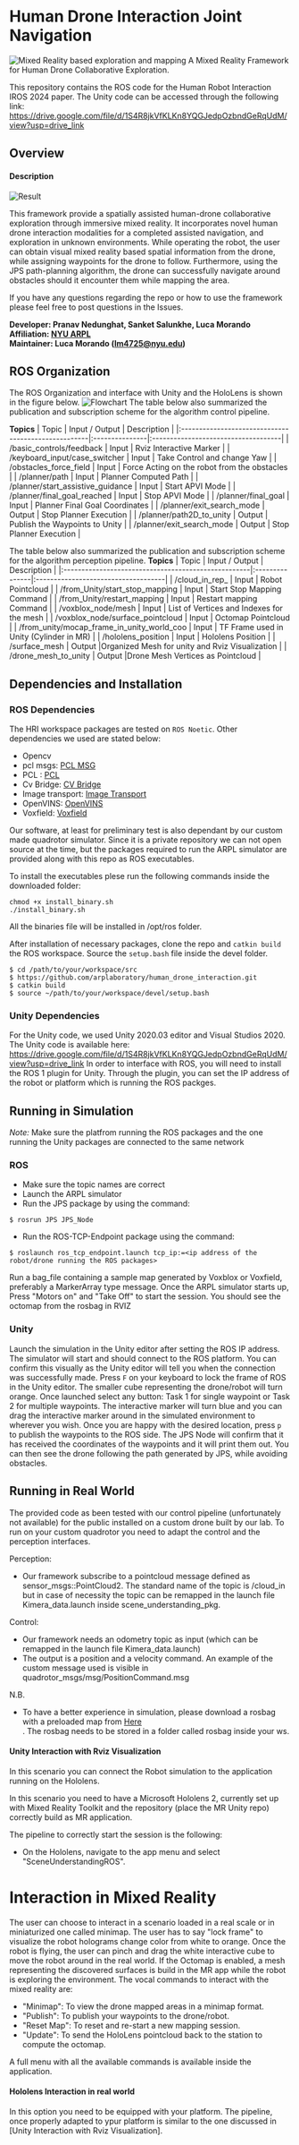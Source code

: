 # Human Drone Interaction Joint Navigation
![Mixed Reality based exploration and mapping](pictures/main_image.png)
A Mixed Reality Framework for Human Drone Collaborative Exploration.

This repository contains the ROS code for the Human Robot Interaction IROS 2024 paper. The Unity code can be accessed through the following link: https://drive.google.com/file/d/1S4R8jkVfKLKn8YQGJedpOzbndGeRqUdM/view?usp=drive_link

## Overview
#### Description
![Result](pictures/Results.png)

This framework provide a spatially assisted human-drone collaborative exploration through immersive mixed reality. It incorporates novel human drone interaction modalities for a completed assisted navigation, and exploration in unknown environments. While operating the robot, the user can obtain visual mixed reality based spatial information from the drone, while assigning waypoints for the drone to follow. Furthermore, using the JPS path-planning algorithm, the drone can successfully navigate around obstacles should it encounter them while mapping the area. 

If you have any questions regarding the repo or how to use the framework please feel free to post questions in the Issues. 

**Developer: Pranav Nedunghat, Sanket Salunkhe, Luca Morando<br />
Affiliation: [NYU ARPL](https://wp.nyu.edu/arpl/)<br />
Maintainer: Luca Morando (lm4725@nyu.edu)<br />**

## ROS Organization
The ROS Organization and interface with Unity and the HoloLens is shown in the figure below.
![Flowchart](pictures/race_hololens_interface.png)
The table below also summarized the publication and subscription scheme for the algorithm control pipeline.


**Topics**
| Topic                                               | Input / Output | Description                         |
|:----------------------------------------------------|:---------------|:------------------------------------|
| /basic_controls/feedback                            | Input          | Rviz Interactive Marker             |
| /keyboard_input/case_switcher                       | Input          | Take Control and change Yaw         |
| /obstacles_force_field                              | Input          | Force Acting on the robot from the obstacles |
| /planner/path                                       | Input          | Planner Computed Path               |
| /planner/start_assistive_guidance                   | Input          | Start APVI Mode                     |
| /planner/final_goal_reached                         | Input          | Stop  APVI Mode                     |
| /planner/final_goal                                 | Input          | Planner Final Goal Coordinates      |
| /planner/exit_search_mode                           | Output         | Stop Planner Execution              |
| /planner/path2D_to_unity                            | Output         | Publish the Waypoints to Unity      |
| /planner/exit_search_mode                           | Output         | Stop Planner Execution              |





The table below also summarized the publication and subscription scheme for the algorithm perception pipeline.
**Topics**
| Topic                                               | Input / Output | Description                         |
|:----------------------------------------------------|:---------------|:------------------------------------|
| /cloud_in_rep_                                      | Input          | Robot Pointcloud                    |
| /from_Unity/start_stop_mapping                      | Input          | Start Stop Mapping Command         |
| /from_Unity/restart_mapping                         | Input          | Restart mapping Command             |
| /voxblox_node/mesh                                  | Input          | List of Vertices and Indexes for the mesh     |
| /voxblox_node/surface_pointcloud                    | Input          | Octomap Pointcloud                   |
| /from_unity/mocap_frame_in_unity_world_coo          | Input          | TF Frame used in Unity (Cylinder in MR)             |
| /hololens_position                                  | Input          | Hololens Position     |
| /surface_mesh                                       | Output         |Organized Mesh for unity and Rviz Visualization     |
| /drone_mesh_to_unity                                | Output         |Drone Mesh Vertices as Pointcloud           |

## Dependencies and Installation
### ROS Dependencies
The HRI workspace packages are tested on `ROS Noetic`. Other dependencies we used are stated below:  

- Opencv 
- pcl msgs:  [PCL MSG](https://wiki.ros.org/pcl_msgs)<br />
- PCL :  [PCL ](https://wiki.ros.org/pcl_ros)<br />
- Cv Bridge:  [CV Bridge ](https://wiki.ros.org/cv_bridge)<br />
- Image transport:  [Image Transport](https://wiki.ros.org/image_transport)<br />
- OpenVINS: [OpenVINS](https://docs.openvins.com/)<br />
- Voxfield: [Voxfield](https://github.com/VIS4ROB-lab/voxfield.git)<br />


Our software, at least for preliminary test is also dependant by our custom made quadrotor simulator. Since it is a private repository we can not open source at the time, but the packages required to run the ARPL simulator are provided along with this repo as ROS executables.

To install the executables plese run the following commands inside the downloaded folder: 

```
chmod +x install_binary.sh 
./install_binary.sh 
```
All the binaries file will be installed in /opt/ros folder. 

After installation of necessary packages, clone the repo and `catkin build` the ROS workspace. Source the `setup.bash` file inside the devel folder.

```
$ cd /path/to/your/workspace/src
$ https://github.com/arplaboratory/human_drone_interaction.git
$ catkin build
$ source ~/path/to/your/workspace/devel/setup.bash
```
### Unity Dependencies
For the Unity code, we used Unity 2020.03 editor and Visual Studios 2020. The Unity code is available here: https://drive.google.com/file/d/1S4R8jkVfKLKn8YQGJedpOzbndGeRqUdM/view?usp=drive_link
In order to interface with ROS, you will need to install the ROS 1 plugin for Unity. Through the plugin, you can set the IP address of the robot or platform which is running the ROS packges. 


##  Running in Simulation
*Note:* Make sure the platfrom running the ROS packages and the one running the Unity packages are connected to the same network
### ROS
- Make sure the topic names are correct
- Launch the ARPL simulator
- Run the JPS package by using the command:
```
$ rosrun JPS JPS_Node 
```
- Run the ROS-TCP-Endpoint package using the command:
```
$ roslaunch ros_tcp_endpoint.launch tcp_ip:=<ip address of the robot/drone running the ROS packages> 
```
Run a bag_file containing a sample map generated by Voxblox or Voxfield, preferably a MarkerArray type message.
Once the ARPL simulator starts up, Press "Motors on" and "Take Off" to start the session. You should see the octomap from the rosbag in RVIZ
### Unity
Launch the simulation in the Unity editor after setting the ROS IP address. The simulator will start and should connect to the ROS platform. You can confirm this visually as the Unity editor will tell you when the connection was successfully made. 
Press `F` on your keyboard to lock the frame of ROS in the Unity editor. The smaller cube representing the drone/robot will turn orange.
Once launched select any button: Task 1 for single waypoint or Task 2 for multiple waypoints. The interactive marker will turn blue and you can drag the interactive marker around in the simulated environment to wherever you wish.
Once you are happy with the desired location, press `p` to publish the waypoints to the ROS side. The JPS Node will confirm that it has received the coordinates of the waypoints and it will print them out. You can then see the drone following the path generated by JPS, while avoiding obstacles.

##  Running in Real World
The provided code as been tested with our control pipeline (unfortunately not available) for the public installed on a custom drone built by our lab. 
To run on your custom quadrotor you need to adapt the control and the perception interfaces. 

Perception: 
- Our framework subscribe to a pointcloud message defined as sensor_msgs::PointCloud2. The standard name of the topic is /cloud_in but in case of necessity the topic can be remapped in the launch file Kimera_data.launch inside scene_understanding_pkg. 

Control: 
- Our framework needs an odometry topic as input (which can be remapped in the launch file Kimera_data.launch)
- The output is a position and a velocity command. An example of the custom message used is visible in  quadrotor_msgs/msg/PositionCommand.msg 


N.B. 
- To have a better experience in simulation, please download a rosbag with a preloaded map from [Here ](https://drive.google.com/drive/folders/1H3-JdphPuvJn6lQ2G43YSPgsMYo6cOqw?usp=drive_link)<br />. The rosbag needs to be stored in a folder called rosbag inside your ws. 
 
#### Unity Interaction with Rviz Visualization
In this scenario you can connect the Robot simulation to the application running on the Hololens. 


In this scenario you need to have a Microsoft Hololens 2, currently set up with Mixed Reality Toolkit and the repository (place the MR Unity repo) correctly build as MR application. 

The pipeline to correctly start the session is the following: 
- On the Hololens, navigate to the app menu and select "SceneUnderstandingROS". 
 

# Interaction in Mixed Reality
The user can choose to interact in a scenario loaded in a real scale or in miniaturized one called minimap. 
The user has to say "lock frame" to visualize the robot holograms change color from white to orange. 
Once the robot is flying, the user can pinch and drag the white interactive cube to move the robot around in the real world. 
If the Octomap is enabled, a mesh representing the discovered surfaces is build in the MR app while the robot is exploring the environment. 
The vocal commands to interact with the mixed reality are: 
- "Minimap": To view the drone mapped areas in a minimap format. 
- "Publish": To publish your waypoints to the drone/robot. 
- "Reset Map": To reset and re-start a new mapping session.
- "Update": To send the HoloLens pointcloud back to the station to compute the octomap. 

A full menu with all the available commands is available inside the application. 

#### Hololens Interaction in real world
In this option you need to be equipped with your platform. 
The pipeline, once properly adapted to ypur platform is similar to the one discussed in [Unity Interaction with Rviz Visualization]. 

